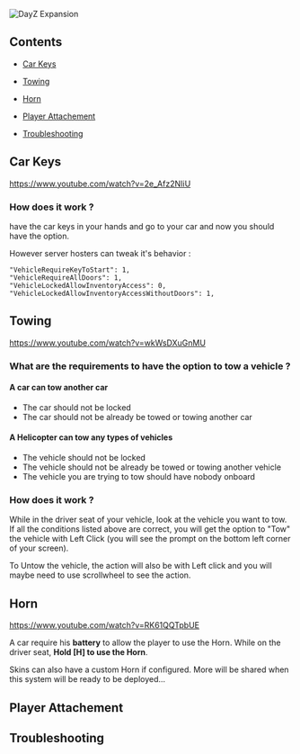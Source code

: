 ![DayZ Expansion](https://camo.githubusercontent.com/69f0682852f9742c039bf7d07422342e64e6e378/68747470733a2f2f692e696d6775722e636f6d2f5333526e766f392e6a7067)

## Contents

- [Car Keys](#car-keys)

- [Towing](#towing)

- [Horn](#horn)

- [Player Attachement](#player-attachement)

- [Troubleshooting](#troubleshooting)


## Car Keys

https://www.youtube.com/watch?v=2e_Afz2NIiU

### How does it work ?

have the car keys in your hands and go to your car and now you should have the option.

However server hosters can tweak it's behavior : 

    "VehicleRequireKeyToStart": 1,
    "VehicleRequireAllDoors": 1,
    "VehicleLockedAllowInventoryAccess": 0,
    "VehicleLockedAllowInventoryAccessWithoutDoors": 1,

## Towing

https://www.youtube.com/watch?v=wkWsDXuGnMU

### What are the requirements to have the option to tow a vehicle ?

#### A car can tow another car

- The car should not be locked
- The car should not be already be towed or towing another car

#### A Helicopter can tow any types of vehicles

- The vehicle should not be locked
- The vehicle should not be already be towed or towing another vehicle
- The vehicle you are trying to tow should have nobody onboard

### How does it work ?

While in the driver seat of your vehicle, look at the vehicle you want to tow. If all the conditions listed above are correct, you will get the option to "Tow" the vehicle with Left Click (you will see the prompt on the bottom left corner of your screen).

To Untow the vehicle, the action will also be with Left click and you will maybe need to use scrollwheel to see the action.

## Horn

https://www.youtube.com/watch?v=RK61QQTpbUE

A car require his **battery** to allow the player to use the Horn. While on the driver seat, **Hold [H] to use the Horn**.

Skins can also have a custom Horn if configured. More will be shared when this system will be ready to be deployed...

## Player Attachement

## Troubleshooting

